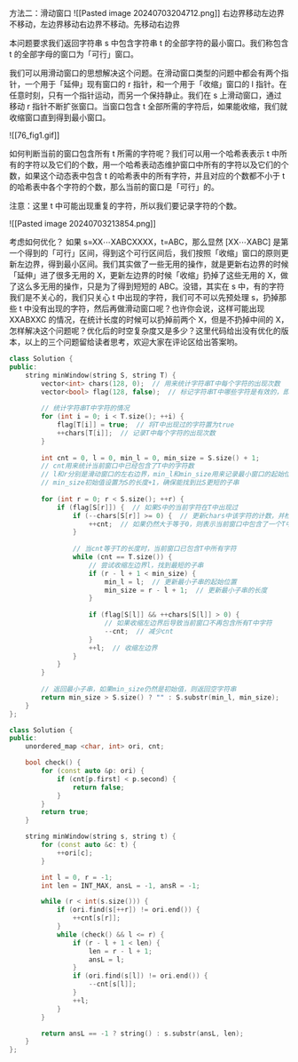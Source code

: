 

方法二：滑动窗口
![[Pasted image 20240703204712.png]]
右边界移动左边界不移动，左边界移动右边界不移动。先移动右边界

本问题要求我们返回字符串 s 中包含字符串 t 的全部字符的最小窗口。我们称包含 t 的全部字母的窗口为「可行」窗口。

我们可以用滑动窗口的思想解决这个问题。在滑动窗口类型的问题中都会有两个指针，一个用于「延伸」现有窗口的 r 指针，和一个用于「收缩」窗口的 l 指针。在任意时刻，只有一个指针运动，而另一个保持静止。我们在 s 上滑动窗口，通过移动 r 指针不断扩张窗口。当窗口包含 t 全部所需的字符后，如果能收缩，我们就收缩窗口直到得到最小窗口。

![[76_fig1.gif]]

如何判断当前的窗口包含所有 t 所需的字符呢？我们可以用一个哈希表表示 t 中所有的字符以及它们的个数，用一个哈希表动态维护窗口中所有的字符以及它们的个数，如果这个动态表中包含 t 的哈希表中的所有字符，并且对应的个数都不小于 t 的哈希表中各个字符的个数，那么当前的窗口是「可行」的。

注意：这里 t 中可能出现重复的字符，所以我们要记录字符的个数。

![[Pasted image 20240703213854.png]]


考虑如何优化？ 如果 s=XX⋯XABCXXXX，t=ABC，那么显然 [XX⋯XABC] 是第一个得到的「可行」区间，得到这个可行区间后，我们按照「收缩」窗口的原则更新左边界，得到最小区间。我们其实做了一些无用的操作，就是更新右边界的时候「延伸」进了很多无用的 X，更新左边界的时候「收缩」扔掉了这些无用的 X，做了这么多无用的操作，只是为了得到短短的 ABC。没错，其实在 s 中，有的字符我们是不关心的，我们只关心 t 中出现的字符，我们可不可以先预处理 s，扔掉那些 t 中没有出现的字符，然后再做滑动窗口呢？也许你会说，这样可能出现 XXABXXC 的情况，在统计长度的时候可以扔掉前两个 X，但是不扔掉中间的 X，怎样解决这个问题呢？优化后的时空复杂度又是多少？这里代码给出没有优化的版本，以上的三个问题留给读者思考，欢迎大家在评论区给出答案哟。


```cpp
class Solution {
public:
    string minWindow(string S, string T) {
        vector<int> chars(128, 0);  // 用来统计字符串T中每个字符的出现次数
        vector<bool> flag(128, false);  // 标记字符串T中哪些字符是有效的，即出现过的字符
        
        // 统计字符串T中字符的情况
        for (int i = 0; i < T.size(); ++i) {
            flag[T[i]] = true;  // 将T中出现过的字符置为true
            ++chars[T[i]];  // 记录T中每个字符的出现次数
        }
        
        int cnt = 0, l = 0, min_l = 0, min_size = S.size() + 1;
        // cnt用来统计当前窗口中已经包含了T中的字符数
        // l和r分别是滑动窗口的左右边界，min_l和min_size用来记录最小窗口的起始位置和长度
        // min_size初始值设置为S的长度+1，确保能找到比S更短的子串
        
        for (int r = 0; r < S.size(); ++r) {
            if (flag[S[r]]) {  // 如果S中的当前字符在T中出现过
                if (--chars[S[r]] >= 0) {  // 更新chars中该字符的计数，并检查是否仍然大于等于0
                    ++cnt;  // 如果仍然大于等于0，则表示当前窗口中包含了一个T中的字符
                }
                
                // 当cnt等于T的长度时，当前窗口已包含T中所有字符
                while (cnt == T.size()) {
                    // 尝试收缩左边界l，找到最短的子串
                    if (r - l + 1 < min_size) {
                        min_l = l;  // 更新最小子串的起始位置
                        min_size = r - l + 1;  // 更新最小子串的长度
                    }
                    
                    if (flag[S[l]] && ++chars[S[l]] > 0) {
                        // 如果收缩左边界后导致当前窗口不再包含所有T中字符
                        --cnt;  // 减少cnt
                    }
                    ++l;  // 收缩左边界
                }
            }
        }
        
        // 返回最小子串，如果min_size仍然是初始值，则返回空字符串
        return min_size > S.size() ? "" : S.substr(min_l, min_size);
    }
};
```

```cpp
class Solution {
public:
    unordered_map <char, int> ori, cnt;

    bool check() {
        for (const auto &p: ori) {
            if (cnt[p.first] < p.second) {
                return false;
            }
        }
        return true;
    }

    string minWindow(string s, string t) {
        for (const auto &c: t) {
            ++ori[c];
        }

        int l = 0, r = -1;
        int len = INT_MAX, ansL = -1, ansR = -1;

        while (r < int(s.size())) {
            if (ori.find(s[++r]) != ori.end()) {
                ++cnt[s[r]];
            }
            while (check() && l <= r) {
                if (r - l + 1 < len) {
                    len = r - l + 1;
                    ansL = l;
                }
                if (ori.find(s[l]) != ori.end()) {
                    --cnt[s[l]];
                }
                ++l;
            }
        }

        return ansL == -1 ? string() : s.substr(ansL, len);
    }
};
```
